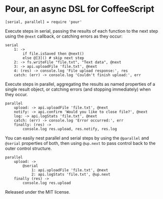 # Pour, an async DSL for CoffeeScript

    [serial, parallel] = require 'pour'

Execute steps in serial, passing the results of each function to the next step using the `@next` callback, or catching errors as they occur:

    serial
        1: ->
            if file.isSaved then @next()
            else @[3]() # skip next step
        2: -> fs.writeFile "file.txt", "Text data", @next
        3: -> api.uploadFile 'file.txt', @next
        4: (res) -> console.log 'File upload response:', res
        catch: (err) -> console.log 'Couldn't finish upload:', err

Execute steps in parallel, aggregating the results as named properties of a single result object, or catching errors (and stopping immediately) when they occur.

    parallel
        upload: -> api.uploadFile 'file.txt', @next
        notify: -> api.confirm 'Would you like to close file?', @next
        log: -> api.logStats 'file.txt', @next
        catch: (err) -> console.log 'Error occurred:', err
        finally: (res) ->
            console.log res.upload, res.notify, res.log

You can easily nest parallel and serial steps by using the `@parallel` and `@serial` properties of both, then using `@up.next` to pass control back to the outer control structure.

    parallel
        upload: ->
            @serial
                1: api.uploadFile 'file.txt', @next
                2: api.logStats 'file.txt', @up.next
        finally (res) ->
            console.log res.upload

Released under the MIT license.
